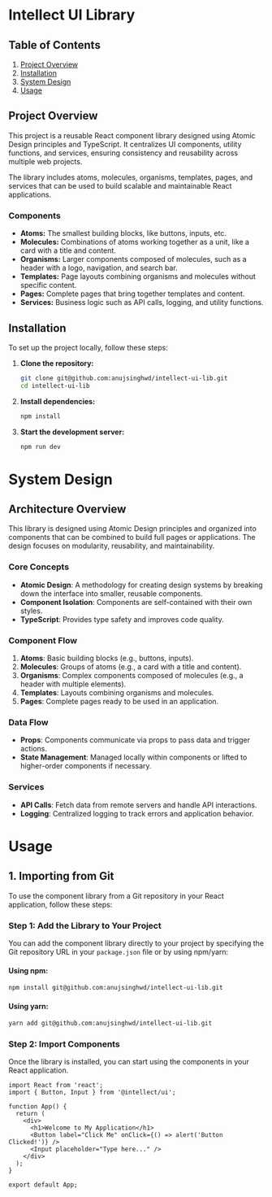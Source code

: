 # **Intellect UI Library**

## **Table of Contents**

1. [Project Overview](#project-overview)
2. [Installation](#installation)
3. [System Design](#system-design)
4. [Usage](#usage)

## **Project Overview**

This project is a reusable React component library designed using Atomic Design principles and TypeScript. It centralizes UI components, utility functions, and services, ensuring consistency and reusability across multiple web projects.

The library includes atoms, molecules, organisms, templates, pages, and services that can be used to build scalable and maintainable React applications.

### **Components**

- **Atoms:** The smallest building blocks, like buttons, inputs, etc.
- **Molecules:** Combinations of atoms working together as a unit, like a card with a title and content.
- **Organisms:** Larger components composed of molecules, such as a header with a logo, navigation, and search bar.
- **Templates:** Page layouts combining organisms and molecules without specific content.
- **Pages:** Complete pages that bring together templates and content.
- **Services:** Business logic such as API calls, logging, and utility functions.

## **Installation**

To set up the project locally, follow these steps:

1. **Clone the repository:**

    ```bash
    git clone git@github.com:anujsinghwd/intellect-ui-lib.git
    cd intellect-ui-lib
    ```

2. **Install dependencies:**

    ```bash
    npm install
    ```

3. **Start the development server:**

    ```bash
    npm run dev
    ```

# **System Design**

## **Architecture Overview**

This library is designed using Atomic Design principles and organized into components that can be combined to build full pages or applications. The design focuses on modularity, reusability, and maintainability.

### **Core Concepts**

- **Atomic Design**: A methodology for creating design systems by breaking down the interface into smaller, reusable components.
- **Component Isolation**: Components are self-contained with their own styles.
- **TypeScript**: Provides type safety and improves code quality.

### **Component Flow**

1. **Atoms**: Basic building blocks (e.g., buttons, inputs).
2. **Molecules**: Groups of atoms (e.g., a card with a title and content).
3. **Organisms**: Complex components composed of molecules (e.g., a header with multiple elements).
4. **Templates**: Layouts combining organisms and molecules.
5. **Pages**: Complete pages ready to be used in an application.

### **Data Flow**

- **Props**: Components communicate via props to pass data and trigger actions.
- **State Management**: Managed locally within components or lifted to higher-order components if necessary.

### **Services**

- **API Calls**: Fetch data from remote servers and handle API interactions.
- **Logging**: Centralized logging to track errors and application behavior.


# **Usage**

## **1. Importing from Git**

To use the component library from a Git repository in your React application, follow these steps:

### **Step 1: Add the Library to Your Project**

You can add the component library directly to your project by specifying the Git repository URL in your `package.json` file or by using npm/yarn:

#### Using npm:

```bash
npm install git@github.com:anujsinghwd/intellect-ui-lib.git
```

#### Using yarn:

```bash
yarn add git@github.com:anujsinghwd/intellect-ui-lib.git
```

### **Step 2: Import Components**

Once the library is installed, you can start using the components in your React application.

```tsx
import React from 'react';
import { Button, Input } from '@intellect/ui';

function App() {
  return (
    <div>
      <h1>Welcome to My Application</h1>
      <Button label="Click Me" onClick={() => alert('Button Clicked!')} />
      <Input placeholder="Type here..." />
    </div>
  );
}

export default App;
```
